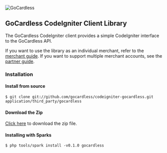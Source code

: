 ![GoCardless](https://gocardless.com/resources/logo.png)

## GoCardless CodeIgniter Client Library

The GoCardless CodeIgniter client provides a simple CodeIgniter interface to the GoCardless
API.

If you want to use the library as an individual merchant, refer to the
[merchant guide](https://gocardless.com/docs/php/merchant_client_guide). If
you want to support multiple merchant accounts, see the
[partner guide](https://gocardless.com/docs/php/partner_client_guide).

### Installation

#### Install from source

```console
$ git clone git://github.com/gocardless/codeigniter-gocardless.git application/third_party/gocardless
```

#### Download the Zip

[Click here](https://github.com/gocardless/codeigniter-gocardless/zipball/0.1.0)
to download the zip file.

#### Installing with Sparks

```console
$ php tools/spark install -v0.1.0 gocardless
```
